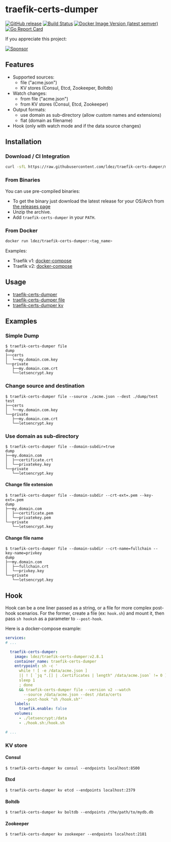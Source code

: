 # traefik-certs-dumper

[![GitHub release](https://img.shields.io/github/release/ldez/traefik-certs-dumper.svg)](https://github.com/ldez/traefik-certs-dumper/releases/latest)
[![Build Status](https://github.com/ldez/traefik-certs-dumper/workflows/Main/badge.svg?branch=master)](https://github.com/ldez/traefik-certs-dumper/actions)
[![Docker Image Version (latest semver)](https://img.shields.io/docker/v/ldez/traefik-certs-dumper)](https://hub.docker.com/r/ldez/traefik-certs-dumper/)
[![Go Report Card](https://goreportcard.com/badge/github.com/ldez/traefik-certs-dumper)](https://goreportcard.com/report/github.com/ldez/traefik-certs-dumper)

If you appreciate this project:

[![Sponsor](https://img.shields.io/badge/Sponsor%20me-%E2%9D%A4%EF%B8%8F-pink)](https://github.com/sponsors/ldez)

## Features

- Supported sources:
    - file ("acme.json")
    - KV stores (Consul, Etcd, Zookeeper, Boltdb)
- Watch changes:
    - from file ("acme.json")
    - from KV stores (Consul, Etcd, Zookeeper)
- Output formats:
    - use domain as sub-directory (allow custom names and extensions)
    - flat (domain as filename)
- Hook (only with watch mode and if the data source changes)

## Installation

### Download / CI Integration

```bash
curl -sfL https://raw.githubusercontent.com/ldez/traefik-certs-dumper/master/godownloader.sh | bash -s -- -b $(go env GOPATH)/bin v2.8.1
```

<!--
To generate the script:

```bash
godownloader --repo=ldez/traefik-certs-dumper -o godownloader.sh

# or

godownloader --repo=ldez/traefik-certs-dumper > godownloader.sh
```
-->

### From Binaries

You can use pre-compiled binaries:

* To get the binary just download the latest release for your OS/Arch from [the releases page](https://github.com/ldez/traefik-certs-dumper/releases/)
* Unzip the archive.
* Add `traefik-certs-dumper` in your `PATH`.

### From Docker

```bash
docker run ldez/traefik-certs-dumper:<tag_name>
```

Examples:

- Traefik v1: [docker-compose](docs/docker-compose-traefik-v1.yml)
- Traefik v2: [docker-compose](docs/docker-compose-traefik-v2.yml)

## Usage

- [traefik-certs-dumper](docs/traefik-certs-dumper.md)
- [traefik-certs-dumper file](docs/traefik-certs-dumper_file.md)
- [traefik-certs-dumper kv](docs/traefik-certs-dumper_kv.md)

## Examples

### Simple Dump

```console
$ traefik-certs-dumper file
dump
├──certs
│  └──my.domain.com.key
└──private
   ├──my.domain.com.crt
   └──letsencrypt.key
```

### Change source and destination

```console
$ traefik-certs-dumper file --source ./acme.json --dest ./dump/test
test
├──certs
│  └──my.domain.com.key
└──private
   ├──my.domain.com.crt
   └──letsencrypt.key
```

### Use domain as sub-directory

```console
$ traefik-certs-dumper file --domain-subdir=true
dump
├──my.domain.com
│  ├──certificate.crt
│  └──privatekey.key
└──private
   └──letsencrypt.key
```

#### Change file extension

```console
$ traefik-certs-dumper file --domain-subdir --crt-ext=.pem --key-ext=.pem
dump
├──my.domain.com
│  ├──certificate.pem
│  └──privatekey.pem
└──private
   └──letsencrypt.key
```

#### Change file name

```console
$ traefik-certs-dumper file --domain-subdir --crt-name=fullchain --key-name=privkey
dump
├──my.domain.com
│  ├──fullchain.crt
│  └──privkey.key
└──private
   └──letsencrypt.key
```

## Hook

Hook can be a one liner passed as a string, or a file for more complex post-hook scenarios.
For the former, create a file (ex: `hook.sh`) and mount it, then pass `sh hooksh` as a parameter to `--post-hook`.

Here is a docker-compose example:

```yml
services:
# ...

  traefik-certs-dumper:
    image: ldez/traefik-certs-dumper:v2.8.1
    container_name: traefik-certs-dumper
    entrypoint: sh -c '
      while ! [ -e /data/acme.json ]
      || ! [ `jq ".[] | .Certificates | length" /data/acme.json` != 0 ]; do
      sleep 1
      ; done
      && traefik-certs-dumper file --version v2 --watch
        --source /data/acme.json --dest /data/certs
        --post-hook "sh /hook.sh"'
    labels:
      traefik.enable: false
    volumes:
      - ./letsencrypt:/data
      - ./hook.sh:/hook.sh

# ...
```

### KV store

#### Consul

```console
$ traefik-certs-dumper kv consul --endpoints localhost:8500
```

#### Etcd

```console
$ traefik-certs-dumper kv etcd --endpoints localhost:2379
```

#### Boltdb

```console
$ traefik-certs-dumper kv boltdb --endpoints /the/path/to/mydb.db
```

#### Zookeeper

```console
$ traefik-certs-dumper kv zookeeper --endpoints localhost:2181
```
